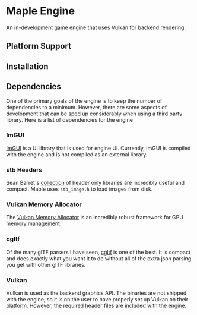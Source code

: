 # Maple Engine

An in-development game engine that uses Vulkan for backend rendering. 

## Platform Support



## Installation



## Dependencies

One of the primary goals of the engine is to keep the number of dependencies to a minimum. However, there are some aspects of development that can be sped up considerably when using a third party library. Here is a list of dependencies for the engine

### ImGUI

[ImGUI](https://github.com/ocornut/imgui) is a UI library that is used for engine UI. Currently, ImGUI is compiled with the engine and is not compiled as an external library.

### stb Headers

Sean Barret's [collection](https://github.com/nothings/stb) of header only libraries are incredibly useful and compact. Maple uses `stb_image.h` to load images from disk.

### Vulkan Memory Allocator

The [Vulkan Memory Allocator](https://github.com/GPUOpen-LibrariesAndSDKs/VulkanMemoryAllocator) is an incredibly robust framework for GPU memory management.

### cgltf 

Of the many glTF parsers I have seen, [cgltf](https://github.com/jkuhlmann/cgltf) is one of the best. It is compact and does exactly what you want it to do without all of the extra json parsing you get with other glTF libraries. 

### Vulkan

Vulkan is used as the backend graphics API. The binaries are not shipped with the engine, so it is on the user to have properly set up Vulkan on their platform. However, the required header files are included with the engine.

